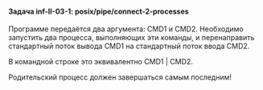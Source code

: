 #### Задача inf-II-03-1: posix/pipe/connect-2-processes
Программе передаётся два аргумента: CMD1 и CMD2. Необходимо запустить два процесса, выполняющих эти команды, и перенаправить стандартный поток вывода CMD1 на стандартный поток ввода CMD2.

В командной строке это эквивалентно CMD1 | CMD2.

Родительский процесс должен завершаться самым последним!
